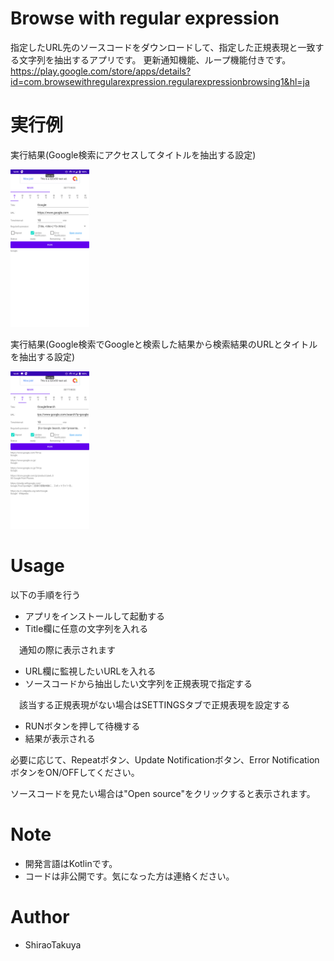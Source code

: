 ﻿# Browse with regular expression

指定したURL先のソースコードをダウンロードして、指定した正規表現と一致する文字列を抽出するアプリです。
更新通知機能、ループ機能付きです。
https://play.google.com/store/apps/details?id=com.browsewithregularexpression.regularexpressionbrowsing1&hl=ja

# 実行例

実行結果(Google検索にアクセスしてタイトルを抽出する設定)

<img src="https://raw.githubusercontent.com/ShiraoTakuya/Browse-with-regular-expression/main/cap1.png" width="25%">

実行結果(Google検索でGoogleと検索した結果から検索結果のURLとタイトルを抽出する設定)

<img src="https://raw.githubusercontent.com/ShiraoTakuya/Browse-with-regular-expression/main/cap2.png" width="25%">

# Usage

以下の手順を行う
* アプリをインストールして起動する
* Title欄に任意の文字列を入れる

　通知の際に表示されます
* URL欄に監視したいURLを入れる
* ソースコードから抽出したい文字列を正規表現で指定する

　該当する正規表現がない場合はSETTINGSタブで正規表現を設定する
* RUNボタンを押して待機する
* 結果が表示される

必要に応じて、Repeatボタン、Update Notificationボタン、Error NotificationボタンをON/OFFしてください。

ソースコードを見たい場合は"Open source"をクリックすると表示されます。

# Note
 
* 開発言語はKotlinです。
* コードは非公開です。気になった方は連絡ください。
 
# Author
  
* ShiraoTakuya
